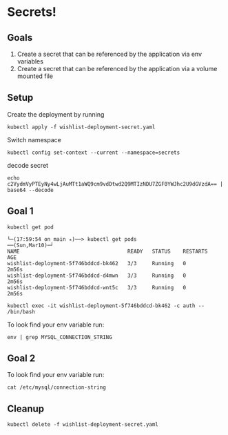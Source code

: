 # Secrets!


## Goals
1. Create a secret that can be referenced by the application via env variables
2. Create a secret that can be referenced by the application via a volume mounted file

## Setup

Create the deployment by running 

`kubectl apply -f wishlist-deployment-secret.yaml`

Switch namespace

`kubectl config set-context --current --namespace=secrets`

decode secret

`echo c2VydmVyPTEyNy4wLjAuMTt1aWQ9cm9vdDtwd2Q9MTIzNDU7ZGF0YWJhc2U9dGVzdA== | base64 --decode`

## Goal 1

`kubectl get pod` 

```
└─(17:59:54 on main ✭)──> kubectl get pods                                                                                                                                                                                                    ──(Sun,Mar10)─┘
NAME                                   READY   STATUS    RESTARTS   AGE
wishlist-deployment-5f746bddcd-bk462   3/3     Running   0          2m56s
wishlist-deployment-5f746bddcd-d4mwn   3/3     Running   0          2m56s
wishlist-deployment-5f746bddcd-wnt5c   3/3     Running   0          2m56s
```

`kubectl exec -it wishlist-deployment-5f746bddcd-bk462 -c auth -- /bin/bash`

To look find your env variable run:

`env | grep MYSQL_CONNECTION_STRING`


## Goal 2

To look find your env variable run:

`cat /etc/mysql/connection-string`


## Cleanup

`kubectl delete -f wishlist-deployment-secret.yaml`

